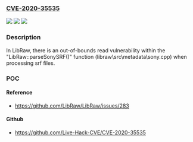 ### [CVE-2020-35535](https://cve.mitre.org/cgi-bin/cvename.cgi?name=CVE-2020-35535)
![](https://img.shields.io/static/v1?label=Product&message=LibRaw&color=blue)
![](https://img.shields.io/static/v1?label=Version&message=LibRaw%200.21-Beta1%2C%20LibRaw%200.20.2%2C%20LibRaw%200.20.1%2C%20LibRaw%200.20.0%2C%20LibRaw%200.20-RC2%20&color=brightgreen)
![](https://img.shields.io/static/v1?label=Vulnerability&message=CWE-125&color=brightgreen)

### Description

In LibRaw, there is an out-of-bounds read vulnerability within the "LibRaw::parseSonySRF()" function (libraw\src\metadata\sony.cpp) when processing srf files.

### POC

#### Reference
- https://github.com/LibRaw/LibRaw/issues/283

#### Github
- https://github.com/Live-Hack-CVE/CVE-2020-35535

